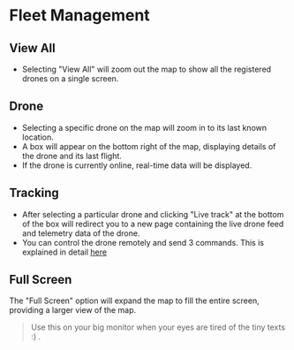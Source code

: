# Fleet Management

## View All

- Selecting "View All" will zoom out the map to show all the registered drones on a single screen.

## Drone

- Selecting a specific drone on the map will zoom in to its last known location.
- A box will appear on the bottom right of the map, displaying details of the drone and its last flight.
- If the drone is currently online, real-time data will be displayed.

## Tracking
- After selecting a particular drone and clicking "Live track" at the bottom of the box will redirect you to a new page containing the live drone feed and telemetry data of the drone. 
- You can control the drone remotely and send 3 commands. This is explained in detail [here](/matrix%20console/features/flight-operations.md) 

## Full Screen

The "Full Screen" option will expand the map to fill the entire screen, providing a larger view of the map.

> Use this on your big monitor when your eyes are tired of the tiny texts :) .
